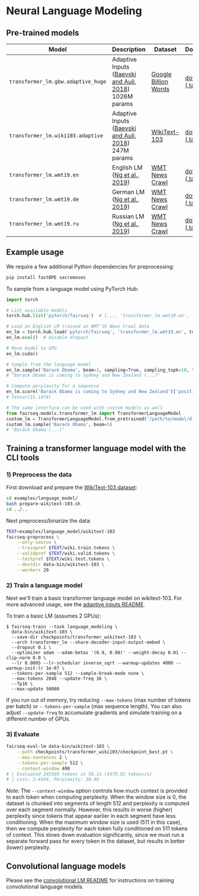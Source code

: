 # Neural Language Modeling

## Pre-trained models

Model | Description | Dataset | Download
---|---|---|---
`transformer_lm.gbw.adaptive_huge` | Adaptive Inputs <br> ([Baevski and Auli, 2018](https://arxiv.org/abs/1809.10853)) <br> 1026M params | [Google Billion Words](https://github.com/ciprian-chelba/1-billion-word-language-modeling-benchmark) | [download (.tar.bz2)](https://dl.fbaipublicfiles.com/fairseq/models/lm/adaptive_lm_gbw_huge.tar.bz2)
`transformer_lm.wiki103.adaptive` | Adaptive Inputs <br> ([Baevski and Auli, 2018](https://arxiv.org/abs/1809.10853)) <br> 247M params | [WikiText-103](https://einstein.ai/research/the-wikitext-long-term-dependency-language-modeling-dataset) | [download (.tar.bz2)](https://dl.fbaipublicfiles.com/fairseq/models/lm/adaptive_lm_wiki103.v2.tar.bz2)
`transformer_lm.wmt19.en` | English LM <br> ([Ng et al., 2019](https://arxiv.org/abs/1907.06616)) | [WMT News Crawl](http://data.statmt.org/news-crawl/) | [download (.tar.gz)](https://dl.fbaipublicfiles.com/fairseq/models/lm/wmt19.en.tar.gz)
`transformer_lm.wmt19.de` | German LM <br> ([Ng et al., 2019](https://arxiv.org/abs/1907.06616)) | [WMT News Crawl](http://data.statmt.org/news-crawl/) | [download (.tar.gz)](https://dl.fbaipublicfiles.com/fairseq/models/lm/wmt19.de.tar.gz)
`transformer_lm.wmt19.ru` | Russian LM <br> ([Ng et al., 2019](https://arxiv.org/abs/1907.06616)) | [WMT News Crawl](http://data.statmt.org/news-crawl/) | [download (.tar.gz)](https://dl.fbaipublicfiles.com/fairseq/models/lm/wmt19.ru.tar.gz)

## Example usage

We require a few additional Python dependencies for preprocessing:
```bash
pip install fastBPE sacremoses
```

To sample from a language model using PyTorch Hub:
```python
import torch

# List available models
torch.hub.list('pytorch/fairseq')  # [..., 'transformer_lm.wmt19.en', ...]

# Load an English LM trained on WMT'19 News Crawl data
en_lm = torch.hub.load('pytorch/fairseq', 'transformer_lm.wmt19.en', tokenizer='moses', bpe='fastbpe')
en_lm.eval()  # disable dropout

# Move model to GPU
en_lm.cuda()

# Sample from the language model
en_lm.sample('Barack Obama', beam=1, sampling=True, sampling_topk=10, temperature=0.8)
# "Barack Obama is coming to Sydney and New Zealand (...)"

# Compute perplexity for a sequence
en_lm.score('Barack Obama is coming to Sydney and New Zealand')['positional_scores'].mean().neg().exp()
# tensor(15.1474)

# The same interface can be used with custom models as well
from fairseq.models.transformer_lm import TransformerLanguageModel
custom_lm = TransformerLanguageModel.from_pretrained('/path/to/model/dir', 'checkpoint100.pt', tokenizer='moses', bpe='fastbpe')
custom_lm.sample('Barack Obama', beam=5)
# "Barack Obama (...)"
```

## Training a transformer language model with the CLI tools

### 1) Preprocess the data

First download and prepare the [WikiText-103 dataset](https://www.salesforce.com/products/einstein/ai-research/the-wikitext-dependency-language-modeling-dataset/):
```bash
cd examples/language_model/
bash prepare-wikitext-103.sh
cd ../..
```

Next preprocess/binarize the data:
```bash
TEXT=examples/language_model/wikitext-103
fairseq-preprocess \
    --only-source \
    --trainpref $TEXT/wiki.train.tokens \
    --validpref $TEXT/wiki.valid.tokens \
    --testpref $TEXT/wiki.test.tokens \
    --destdir data-bin/wikitext-103 \
    --workers 20
```

### 2) Train a language model

Next we'll train a basic transformer language model on wikitext-103. For more
advanced usage, see the [adaptive inputs README](README.adaptive_inputs.md).

To train a basic LM (assumes 2 GPUs):
```
$ fairseq-train --task language_modeling \
  data-bin/wikitext-103 \
  --save-dir checkpoints/transformer_wikitext-103 \
  --arch transformer_lm --share-decoder-input-output-embed \
  --dropout 0.1 \
  --optimizer adam --adam-betas '(0.9, 0.98)' --weight-decay 0.01 --clip-norm 0.0 \
  --lr 0.0005 --lr-scheduler inverse_sqrt --warmup-updates 4000 --warmup-init-lr 1e-07 \
  --tokens-per-sample 512 --sample-break-mode none \
  --max-tokens 2048 --update-freq 16 \
  --fp16 \
  --max-update 50000
```

If you run out of memory, try reducing `--max-tokens` (max number of tokens per
batch) or `--tokens-per-sample` (max sequence length). You can also adjust
`--update-freq` to accumulate gradients and simulate training on a different
number of GPUs.

### 3) Evaluate

```bash
fairseq-eval-lm data-bin/wikitext-103 \
    --path checkpoints/transformer_wiki103/checkpoint_best.pt \
    --max-sentences 2 \
    --tokens-per-sample 512 \
    --context-window 400
# | Evaluated 245569 tokens in 56.1s (4379.02 tokens/s)
# | Loss: 3.4164, Perplexity: 30.46
```

*Note:* The `--context-window` option controls how much context is provided to
each token when computing perplexity. When the window size is 0, the dataset is
chunked into segments of length 512 and perplexity is computed over each segment
normally. However, this results in worse (higher) perplexity since tokens that
appear earlier in each segment have less conditioning. When the maximum window
size is used (511 in this case), then we compute perplexity for each token
fully conditioned on 511 tokens of context. This slows down evaluation
significantly, since we must run a separate forward pass for every token in the
dataset, but results in better (lower) perplexity.


## Convolutional language models

Please see the [convolutional LM README](README.conv.md) for instructions on
training convolutional language models.
